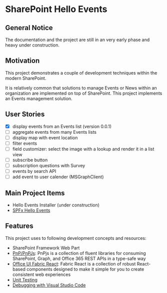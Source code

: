 ﻿# SharePoint Hello Events

## General Notice

The documentation and the project are still in an very early phase and heavy under construction.

## Motivation

This project demonstrates a couple of development techniques within the modern SharePoint.

It is relatively common that solutions to manage Events or News within an organization are implemented on top of SharePoint. This project implements an Events management solution. 

## User Stories

* [x] display events from an Events list (version 0.0.1)
* [ ] aggregate events from many Events lists
* [ ] display map with event location
* [ ] filter events
* [ ] field customizer: select the image with a lookup and render it in a list view 
* [ ] subscribe button
* [ ] subscription questions with Survey
* [ ] events by search API
* [ ] add event to user calender (MSGraphClient)

## Main Project Items

* Hello Events Installer (under construction)
* [SPFx Hello Events](./spfx-hello-events)

## Features

This project uses to following development concepts and resources:

- SharePoint Framework Web Part
- [PnP/PnPJs](https://pnp.github.io/pnpjs/): PnPjs is a collection of fluent libraries for consuming SharePoint, Graph, and Office 365 REST APIs in a type-safe way  
- [Office UI Fabric React](https://github.com/OfficeDev/office-ui-fabric-react): Fabric React is a collection of robust React-based components designed to make it simple for you to create consistent web experiences
- [Unit Testing](https://github.com/leberns/sp-hello-events/wiki/Jest-Testing-a-SPFx-Project)
- [Debugging with Visual Studio Code](https://github.com/leberns/sp-hello-events/wiki/Debugging-a-SPFx-Project-with-Visual-Studio-Code)
